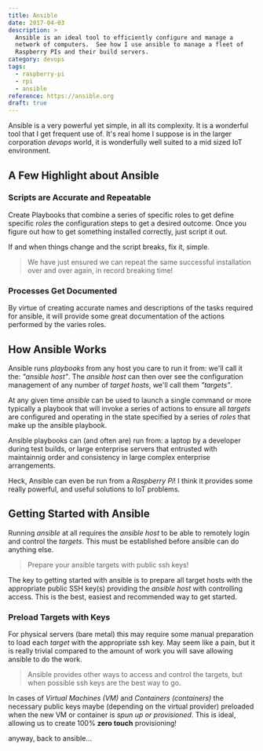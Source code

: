 ```yaml
---
title: Ansible
date: 2017-04-03
description: > 
  Ansible is an ideal tool to efficiently configure and manage a
  network of computers.  See how I use ansible to manage a fleet of
  Raspberry PIs and their build servers.
category: devops
tags:
  - raspberry-pi
  - rpi
  - ansible
reference: https://ansible.org
draft: true
---
```


Ansible is a very powerful yet simple, in all its complexity. It is a
wonderful tool that I get frequent use of.  It's real home I suppose
is in the larger corporation _devops_ world, it is wonderfully well
suited to a mid sized IoT environment.

## A Few Highlight about Ansible

### Scripts are Accurate and Repeatable

Create Playbooks that combine a series of specific roles to get define
specific _roles_ the configuration steps to get a desired
outcome. Once you figure out how to get something installed correctly,
just script it out.

If and when things change and the script breaks, fix it, simple.

> We have just ensured we can repeat the same successful installation
> over and over again, in record breaking time!
  
### Processes Get Documented

By virtue of creating accurate names and descriptions of the tasks
required for ansible, it will provide some great documentation of the
actions performed by the varies roles.

## How Ansible Works

Ansible runs _playbooks_ from any host you care to run it from: we'll
call it the: _"ansible host"_. The _ansible host_ can then over see
the configuration management of any number of _target hosts_, we'll
call them _"targets"_.

At any given time _ansible_ can be used to launch a single command or
more typically a playbook that will invoke a series of actions to
ensure all _targets_ are configured and operating in the state
specified by a series of _roles_ that make up the ansible playbook. 

Ansible playbooks can (and often are) run from: a laptop by a
developer during test builds, or large enterprise servers that
entrusted with maintainnig order and consistency in large complex
enterprise arrangements.

Heck, Ansible can even be run from a _Raspberry Pi_! I think it
provides some really powerful, and useful solutions to IoT problems. 

## Getting Started with Ansible

Running _ansible_ at all requires the _ansible host_ to be able to
remotely login and control the _targets_. This must be established
before ansible can do anything else.

> Prepare your ansible targets with public ssh keys!

The key to getting started with ansible is to prepare all target hosts
with the appropriate public SSH key(s) providing the _ansible host_
with controlling access. This is the best, easiest and recommended way
to get started.

### Preload Targets with Keys

For physical servers (bare metal) this may require some manual
preparation to load each _target_ with the appropriate ssh key. May
seem like a pain, but it is really trivial compared to the amount of
work you will save allowing ansible to do the work.

> Ansible provides other ways to access and control the targets, but
> when possible ssh keys are the best way to go.

In cases of _Virtual Machines (VM)_ and _Containers (containers)_ the
necessary public keys maybe (depending on the virtual provider)
preloaded when the new VM or container is _spun up or
provisioned_. This is ideal, allowing us to create 100% __zero touch__
provisioning! 

anyway, back to ansible...

